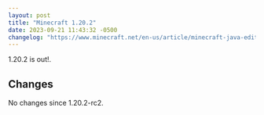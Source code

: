 ```yaml
---
layout: post
title: "Minecraft 1.20.2"
date: 2023-09-21 11:43:32 -0500
changelog: "https://www.minecraft.net/en-us/article/minecraft-java-edition-1-20-2"
---
```


1.20.2 is out!.

## Changes

No changes since 1.20.2-rc2.

